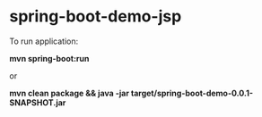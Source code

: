 # spring-boot-demo-jsp

To run application:

**mvn spring-boot:run**

or

**mvn clean package && java -jar target/spring-boot-demo-0.0.1-SNAPSHOT.jar**
